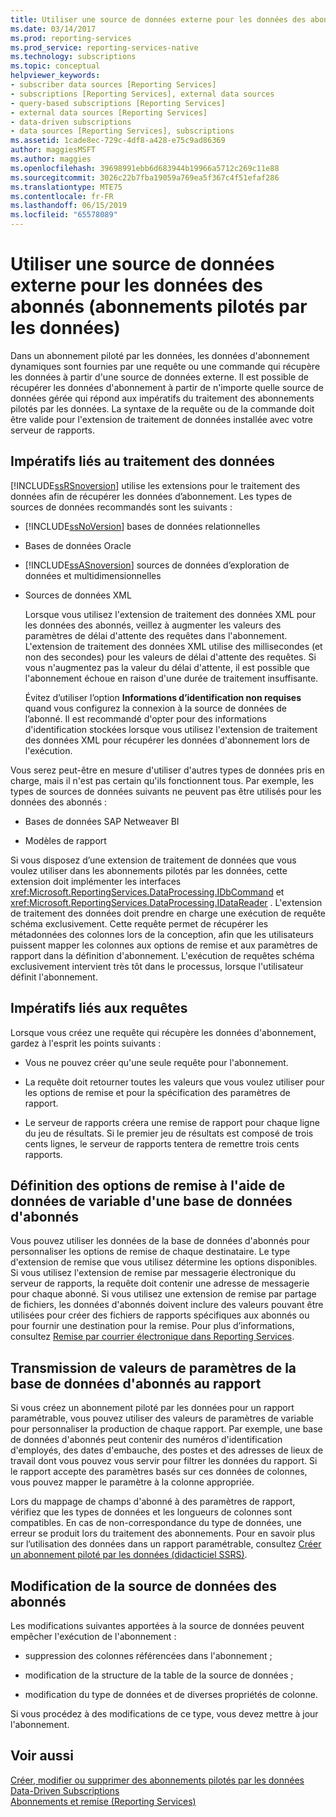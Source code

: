 ```yaml
---
title: Utiliser une source de données externe pour les données des abonnés (abonnements pilotés par les données) | Microsoft Docs
ms.date: 03/14/2017
ms.prod: reporting-services
ms.prod_service: reporting-services-native
ms.technology: subscriptions
ms.topic: conceptual
helpviewer_keywords:
- subscriber data sources [Reporting Services]
- subscriptions [Reporting Services], external data sources
- query-based subscriptions [Reporting Services]
- external data sources [Reporting Services]
- data-driven subscriptions
- data sources [Reporting Services], subscriptions
ms.assetid: 1cade8ec-729c-4df8-a428-e75c9ad86369
author: maggiesMSFT
ms.author: maggies
ms.openlocfilehash: 39698991ebb6d683944b19966a5712c269c11e88
ms.sourcegitcommit: 3026c22b7fba19059a769ea5f367c4f51efaf286
ms.translationtype: MTE75
ms.contentlocale: fr-FR
ms.lasthandoff: 06/15/2019
ms.locfileid: "65578089"
---
```

# <a name="use-an-external-data-source-for-subscriber-data-data-driven-subscription"></a>Utiliser une source de données externe pour les données des abonnés (abonnements pilotés par les données)
  Dans un abonnement piloté par les données, les données d'abonnement dynamiques sont fournies par une requête ou une commande qui récupère les données à partir d'une source de données externe. Il est possible de récupérer les données d'abonnement à partir de n'importe quelle source de données gérée qui répond aux impératifs du traitement des abonnements pilotés par les données. La syntaxe de la requête ou de la commande doit être valide pour l'extension de traitement de données installée avec votre serveur de rapports.  
  
## <a name="data-processing-requirements"></a>Impératifs liés au traitement des données  
 [!INCLUDE[ssRSnoversion](../../includes/ssrsnoversion-md.md)] utilise les extensions pour le traitement des données afin de récupérer les données d’abonnement. Les types de sources de données recommandés sont les suivants :  
  
-   [!INCLUDE[ssNoVersion](../../includes/ssnoversion-md.md)] bases de données relationnelles  
  
-   Bases de données Oracle  
  
-   [!INCLUDE[ssASnoversion](../../includes/ssasnoversion-md.md)] sources de données d’exploration de données et multidimensionnelles  
  
-   Sources de données XML  
  
     Lorsque vous utilisez l'extension de traitement des données XML pour les données des abonnés, veillez à augmenter les valeurs des paramètres de délai d'attente des requêtes dans l'abonnement. L'extension de traitement des données XML utilise des millisecondes (et non des secondes) pour les valeurs de délai d'attente des requêtes. Si vous n'augmentez pas la valeur du délai d'attente, il est possible que l'abonnement échoue en raison d'une durée de traitement insuffisante.  
  
     Évitez d’utiliser l’option **Informations d’identification non requises** quand vous configurez la connexion à la source de données de l’abonné. Il est recommandé d'opter pour des informations d'identification stockées lorsque vous utilisez l'extension de traitement des données XML pour récupérer les données d'abonnement lors de l'exécution.  
  
 Vous serez peut-être en mesure d'utiliser d'autres types de données pris en charge, mais il n'est pas certain qu'ils fonctionnent tous. Par exemple, les types de sources de données suivants ne peuvent pas être utilisés pour les données des abonnés :  
  
-   Bases de données SAP Netweaver BI  
  
-   Modèles de rapport  
  
 Si vous disposez d’une extension de traitement de données que vous voulez utiliser dans les abonnements pilotés par les données, cette extension doit implémenter les interfaces <xref:Microsoft.ReportingServices.DataProcessing.IDbCommand> et <xref:Microsoft.ReportingServices.DataProcessing.IDataReader> . L'extension de traitement des données doit prendre en charge une exécution de requête schéma exclusivement. Cette requête permet de récupérer les métadonnées des colonnes lors de la conception, afin que les utilisateurs puissent mapper les colonnes aux options de remise et aux paramètres de rapport dans la définition d'abonnement. L'exécution de requêtes schéma exclusivement intervient très tôt dans le processus, lorsque l'utilisateur définit l'abonnement.  
  
## <a name="query-requirements"></a>Impératifs liés aux requêtes  
 Lorsque vous créez une requête qui récupère les données d'abonnement, gardez à l'esprit les points suivants :  
  
-   Vous ne pouvez créer qu'une seule requête pour l'abonnement.  
  
-   La requête doit retourner toutes les valeurs que vous voulez utiliser pour les options de remise et pour la spécification des paramètres de rapport.  
  
-   Le serveur de rapports créera une remise de rapport pour chaque ligne du jeu de résultats. Si le premier jeu de résultats est composé de trois cents lignes, le serveur de rapports tentera de remettre trois cents rapports.  
  
## <a name="setting-delivery-options-using-variable-data-from-a-subscriber-database"></a>Définition des options de remise à l'aide de données de variable d'une base de données d'abonnés  
 Vous pouvez utiliser les données de la base de données d'abonnés pour personnaliser les options de remise de chaque destinataire. Le type d'extension de remise que vous utilisez détermine les options disponibles. Si vous utilisez l'extension de remise par messagerie électronique du serveur de rapports, la requête doit contenir une adresse de messagerie pour chaque abonné. Si vous utilisez une extension de remise par partage de fichiers, les données d'abonnés doivent inclure des valeurs pouvant être utilisées pour créer des fichiers de rapports spécifiques aux abonnés ou pour fournir une destination pour la remise. Pour plus d’informations, consultez [Remise par courrier électronique dans Reporting Services](../../reporting-services/subscriptions/e-mail-delivery-in-reporting-services.md).  
  
## <a name="passing-parameter-values-from-the-subscriber-database-to-the-report"></a>Transmission de valeurs de paramètres de la base de données d'abonnés au rapport  
 Si vous créez un abonnement piloté par les données pour un rapport paramétrable, vous pouvez utiliser des valeurs de paramètres de variable pour personnaliser la production de chaque rapport. Par exemple, une base de données d'abonnés peut contenir des numéros d'identification d'employés, des dates d'embauche, des postes et des adresses de lieux de travail dont vous pouvez vous servir pour filtrer les données du rapport. Si le rapport accepte des paramètres basés sur ces données de colonnes, vous pouvez mapper le paramètre à la colonne appropriée.  
  
 Lors du mappage de champs d'abonné à des paramètres de rapport, vérifiez que les types de données et les longueurs de colonnes sont compatibles. En cas de non-correspondance du type de données, une erreur se produit lors du traitement des abonnements. Pour en savoir plus sur l’utilisation des données dans un rapport paramétrable, consultez [Créer un abonnement piloté par les données &#40;didacticiel SSRS&#41;](../../reporting-services/create-a-data-driven-subscription-ssrs-tutorial.md).  
  
## <a name="modifying-the-subscriber-data-source"></a>Modification de la source de données des abonnés  
 Les modifications suivantes apportées à la source de données peuvent empêcher l'exécution de l'abonnement :  
  
-   suppression des colonnes référencées dans l'abonnement ;  
  
-   modification de la structure de la table de la source de données ;  
  
-   modification du type de données et de diverses propriétés de colonne.  
  
 Si vous procédez à des modifications de ce type, vous devez mettre à jour l'abonnement.  
  
## <a name="see-also"></a>Voir aussi  
 [Créer, modifier ou supprimer des abonnements pilotés par les données](../../reporting-services/subscriptions/create-modify-and-delete-data-driven-subscriptions.md)   
 [Data-Driven Subscriptions](../../reporting-services/subscriptions/data-driven-subscriptions.md)   
 [Abonnements et remise &#40;Reporting Services&#41;](../../reporting-services/subscriptions/subscriptions-and-delivery-reporting-services.md)  
  
  
